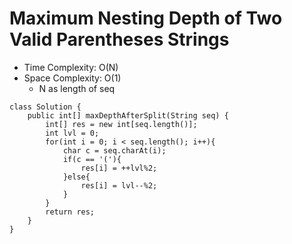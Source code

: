 # Maximum Nesting Depth of Two Valid Parentheses Strings

- Time Complexity: O(N)
- Space Complexity: O(1)
  - N as length of seq

```
class Solution {
    public int[] maxDepthAfterSplit(String seq) {
        int[] res = new int[seq.length()];
        int lvl = 0;
        for(int i = 0; i < seq.length(); i++){
            char c = seq.charAt(i);
            if(c == '('){
                res[i] = ++lvl%2;
            }else{
                res[i] = lvl--%2;
            }
        }
        return res;
    }
}
```
